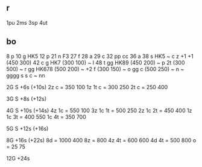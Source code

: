 ## r
1pu
2ms
3sp
4ut

## bo
8 p
10 g HK5
12 p
21 n F3
27 f
28 a
29 c
32 pp cc
36 a
38 s HK5 
    ~ c z +1 +1 (450 300)
42 c g HK7 (300 100)
    ~ l
48 t gg HK89 (450 200)
    ~ p 2t (300 500)
~ r gg HK678 (500 200)
~ +2 f (300 150)
~ o gg c (500 250)
~ n
~ gggg s s c
~ nn

2G S
+6s (+10s)
2z c = 350 100
1z 1t c = 300 250
2t c = 250 400

3G S
+8s (+12s)

4G S
+10s (+14s)
4z 1c = 550 100
3z 1c 1t = 500 250
2z 1c 2t = 450 400
1z 1c 3t = 400 550
1c 4t = 350 700

5G S
+12s (+16s)

8G
+16s (+22s)
8d = 1000 400
8z = 800
4z 4t = 600 600
4d 4t = 500 800
o = 25 75

12G
+24s
